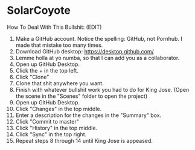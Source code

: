 # SolarCoyote

How To Deal With This Bullshit: (EDIT)

1. Make a GitHub account. Notice the spelling: GitHub, not Pornhub. I made that mistake too many times.
2. Download GitHub desktop: https://desktop.github.com/
3. Lemme holla at yo numba, so that I can add you as a collaborator.
4. Open up GitHub Desktop.
5. Click the + in the top left.
6. Click "Clone"
7. Clone that shit anywhere you want.
8. Finish with whatever bullshit work you had to do for King Jose. (Open the scene in the "Scenes" folder to open the project)
9. Open up GitHub Desktop.
10. Click "Changes" in the top middle.
11. Enter a description for the changes in the "Summary" box.
12. Click "Commit to master"
13. Click "History" in the top middle.
14. Click "Sync" in the top right.
15. Repeat steps 8 through 14 until King Jose is appeased.

